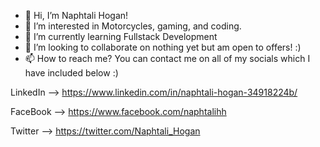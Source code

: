 - 👋 Hi, I’m Naphtali Hogan!
- 👀 I’m interested in Motorcycles, gaming, and coding.
- 🌱 I’m currently learning Fullstack Development
- 💞️ I’m looking to collaborate on nothing yet but am open to offers! :)
- 📫 How to reach me? You can contact me on all of my socials which I have included below :)
 
LinkedIn --> https://www.linkedin.com/in/naphtali-hogan-34918224b/

FaceBook --> https://www.facebook.com/naphtalihh

Twitter --> https://twitter.com/Naphtali_Hogan
<!---
Detsen99/Detsen99 is a ✨ special ✨ repository because its `README.md` (this file) appears on your GitHub profile.
You can click the Preview link to take a look at your changes.
--->
